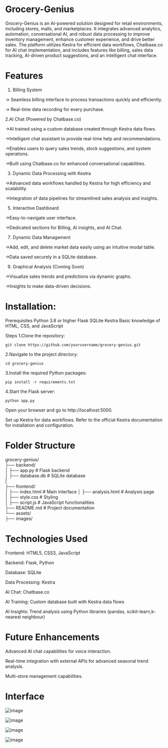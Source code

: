 # Grocery-Genius
Grocery-Genius is an AI-powered solution designed for retail environments, including stores, malls, and marketplaces. It integrates advanced analytics, automation, conversational AI, and robust data processing to improve inventory management, enhance customer experience, and drive better sales. The platform utilizes Kestra for efficient data workflows, Chatbase.co for AI chat implementation, and includes features like billing, sales data tracking, AI-driven product suggestions, and an intelligent chat interface.

# Features
1. Billing System
   
  -> Seamless billing interface to process transactions quickly and efficiently.
  
  -> Real-time data recording for every purchase.
  
2.AI Chat (Powered by Chatbase.co)

  ->AI trained using a custom database created through Kestra data flows.
  
  ->Intelligent chat assistant to provide real-time help and recommendations.
  
  ->Enables users to query sales trends, stock suggestions, and system operations.
  
  ->Built using Chatbase.co for enhanced conversational capabilities.
  
3. Dynamic Data Processing with Kestra
   
  ->Advanced data workflows handled by Kestra for high efficiency and scalability.
  
  ->Integration of data pipelines for streamlined sales analysis and insights.
  
5. Interactive Dashboard
   
  ->Easy-to-navigate user interface.

  ->Dedicated sections for Billing, AI insights, and AI Chat.

7. Dynamic Data Management
   
  ->Add, edit, and delete market data easily using an intuitive modal table.
  
  ->Data saved securely in a SQLite database.
  
9. Graphical Analysis (Coming Soon)
    
  ->Visualize sales trends and predictions via dynamic graphs.
  
  ->Insights to make data-driven decisions.

# Installation:
Prerequisites
Python 3.8 or higher
Flask
SQLite
Kestra
Basic knowledge of HTML, CSS, and JavaScript

Steps
1.Clone the repository:

```git clone https://github.com/yourusername/grocery-genius.git```
 
2.Navigate to the project directory:

```cd grocery-genius```
 
3.Install the required Python packages:

```pip install -r requirements.txt```

4.Start the Flask server:

```python app.py```

Open your browser and go to http://localhost:5000.

Set up Kestra for data workflows. Refer to the official Kestra documentation for installation and configuration.

# Folder Structure
grocery-genius/  
├── backend/  
│   ├── app.py           # Flask backend  
│   ├── database.db      # SQLite database  
|  
├── frontend/  
│   ├── index.html # Main interface
│   ├── analysis.html    # Analysis page       
│   ├── style.css        # Styling  
│   ├── script.js        # JavaScript functionalities  
├── README.md            # Project documentation  
└── assets/  
    ├── images/   


# Technologies Used

Frontend: HTML5, CSS3, JavaScript

Backend: Flask, Python

Database: SQLite

Data Processing: Kestra

AI Chat: Chatbase.co

AI Training: Custom database built with Kestra data flows

AI Insights: Trend analysis using Python libraries (pandas, scikit-learn,k-nearest neighbour)

# Future Enhancements

Advanced AI chat capabilities for voice interaction.

Real-time integration with external APIs for advanced seasonal trend analysis.

Multi-store management capabilities.

# Interface

![image](https://github.com/user-attachments/assets/97ae5647-363a-4dbe-af11-8097fa313fb1)

![image](https://github.com/user-attachments/assets/72afe440-0bdd-4344-8dba-32541a1f39c8)

![image](https://github.com/user-attachments/assets/c08f81d6-ad6e-4b09-a8f2-d1704faca057)

![image](https://github.com/user-attachments/assets/c954317e-4d29-4dd6-b4be-738e49dbee0c)





